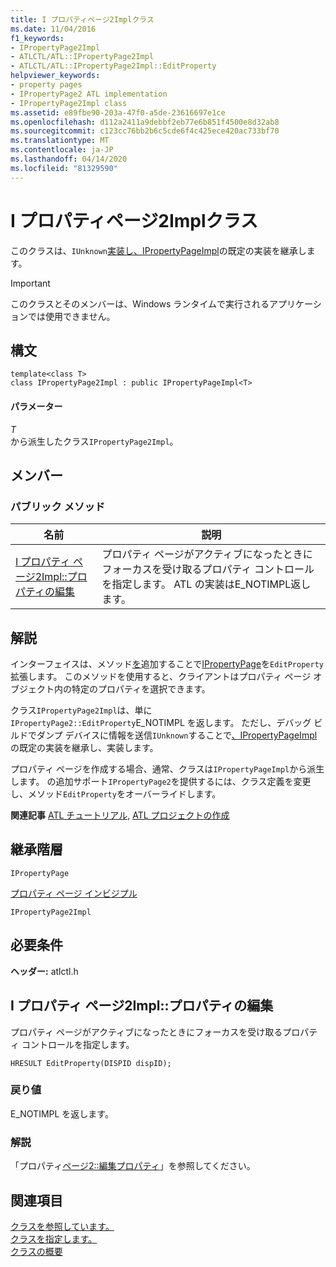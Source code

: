 ```yaml
---
title: I プロパティページ2Implクラス
ms.date: 11/04/2016
f1_keywords:
- IPropertyPage2Impl
- ATLCTL/ATL::IPropertyPage2Impl
- ATLCTL/ATL::IPropertyPage2Impl::EditProperty
helpviewer_keywords:
- property pages
- IPropertyPage2 ATL implementation
- IPropertyPage2Impl class
ms.assetid: e89fbe90-203a-47f0-a5de-23616697e1ce
ms.openlocfilehash: d112a2411a9debbf2eb77e6b851f4500e8d32ab8
ms.sourcegitcommit: c123cc76bb2b6c5cde6f4c425ece420ac733bf70
ms.translationtype: MT
ms.contentlocale: ja-JP
ms.lasthandoff: 04/14/2020
ms.locfileid: "81329590"
---
```

# <a name="ipropertypage2impl-class"></a>I プロパティページ2Implクラス

このクラスは、`IUnknown`[実装し、IPropertyPageImpl](../../atl/reference/ipropertypageimpl-class.md)の既定の実装を継承します。

> [!IMPORTANT]
> このクラスとそのメンバーは、Windows ランタイムで実行されるアプリケーションでは使用できません。

## <a name="syntax"></a>構文

```
template<class T>
class IPropertyPage2Impl : public IPropertyPageImpl<T>
```

#### <a name="parameters"></a>パラメーター

*T*<br/>
から派生したクラス`IPropertyPage2Impl`。

## <a name="members"></a>メンバー

### <a name="public-methods"></a>パブリック メソッド

|名前|説明|
|----------|-----------------|
|[I プロパティ ページ2Impl::プロパティの編集](#editproperty)|プロパティ ページがアクティブになったときにフォーカスを受け取るプロパティ コントロールを指定します。 ATL の実装はE_NOTIMPL返します。|

## <a name="remarks"></a>解説

インターフェイスは、メソッド[を](/windows/win32/api/ocidl/nn-ocidl-ipropertypage2)追加することで[IPropertyPage](/windows/win32/api/ocidl/nn-ocidl-ipropertypage)を`EditProperty`拡張します。 このメソッドを使用すると、クライアントはプロパティ ページ オブジェクト内の特定のプロパティを選択できます。

クラス`IPropertyPage2Impl`は、単に`IPropertyPage2::EditProperty`E_NOTIMPL を返します。 ただし、デバッグ ビルドでダンプ デバイスに情報を送信`IUnknown`することで[、IPropertyPageImpl](../../atl/reference/ipropertypageimpl-class.md)の既定の実装を継承し、実装します。

プロパティ ページを作成する場合、通常、クラスは`IPropertyPageImpl`から派生します。 の追加サポート`IPropertyPage2`を提供するには、クラス定義を変更し、メソッド`EditProperty`をオーバーライドします。

**関連記事** [ATL チュートリアル](../../atl/active-template-library-atl-tutorial.md), [ATL プロジェクトの作成](../../atl/reference/creating-an-atl-project.md)

## <a name="inheritance-hierarchy"></a>継承階層

`IPropertyPage`

[プロパティ ページ インビジプル](../../atl/reference/ipropertypageimpl-class.md)

`IPropertyPage2Impl`

## <a name="requirements"></a>必要条件

**ヘッダー:** atlctl.h

## <a name="ipropertypage2impleditproperty"></a><a name="editproperty"></a>I プロパティ ページ2Impl::プロパティの編集

プロパティ ページがアクティブになったときにフォーカスを受け取るプロパティ コントロールを指定します。

```
HRESULT EditProperty(DISPID dispID);
```

### <a name="return-value"></a>戻り値

E_NOTIMPL を返します。

### <a name="remarks"></a>解説

「プロパティ[ページ2::編集プロパティ](/windows/win32/api/ocidl/nf-ocidl-ipropertypage2-editproperty)」を参照してください。

## <a name="see-also"></a>関連項目

[クラスを参照しています。](../../atl/reference/iperpropertybrowsingimpl-class.md)<br/>
[クラスを指定します。](../../atl/reference/ispecifypropertypagesimpl-class.md)<br/>
[クラスの概要](../../atl/atl-class-overview.md)
